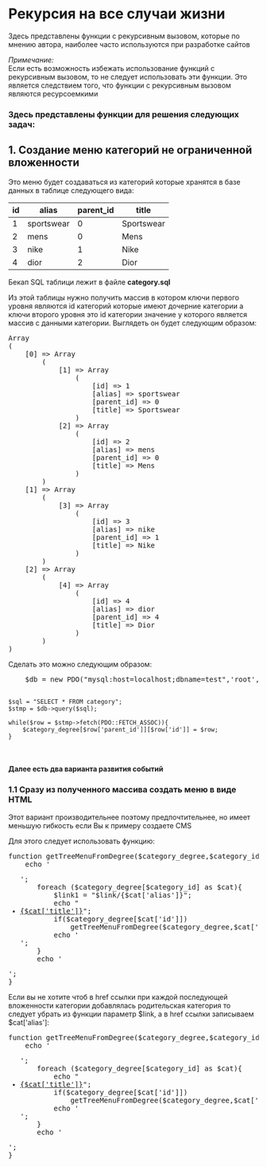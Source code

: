 <h1>Рекурсия на все случаи жизни</h1>

<p>Здесь представлены функции с рекурсивным вызовом, которые по мнению автора, наиболее часто используются при разработке сайтов</p>

<p><i>Примечание:</i><br>
Если есть возможность избежать использование функций с рекурсивным вызовом, то не следует использовать эти функции. Это является следствием того, что функции с рекурсивным вызовом являются ресурсоемкими
</p>
<h3>Здесь представлены функции для решения следующих задач:</h3>

<h2>1. Создание меню категорий не ограниченной вложенности</h2>

<p>Это меню будет создаваться из категорий которые хранятся в базе данных в таблице следующего вида:</p>

<table>
    <thead>
    <tr>
        <th>id</th>
        <th>alias</th>
        <th>parent_id</th>
        <th>title</th>
    </tr>
    </thead>
    <tbody>
    <tr>
        <td>1</td>
        <td>sportswear</td>
        <td>0</td>
        <td>Sportswear</td>
    </tr>
    <tr>
        <td>2</td>
        <td>mens</td>
        <td>0</td>
        <td>Mens</td>
    </tr>
    <tr>
        <td>3</td>
        <td>nike</td>
        <td>1</td>
        <td>Nike</td>
    </tr>
        <td>4</td>
        <td>dior</td>
        <td>2</td>
        <td>Dior</td>
    </tr>
    </tbody>
</table>
<p>Бекап SQL таблици лежит в файле <b>category.sql</b></p>

<p>Из этой таблицы нужно получить массив в котором ключи первого уровня являются id категорий которые имеют дочерние категории а ключи второго уровня это id категории значение у которого является массив с данными категории. Выглядеть он будет следующим образом:</p>
<pre>
Array
(
    [0] => Array
        (
            [1] => Array
                (
                    [id] => 1
                    [alias] => sportswear
                    [parent_id] => 0
                    [title] => Sportswear
                )
            [2] => Array
                (
                    [id] => 2
                    [alias] => mens
                    [parent_id] => 0
                    [title] => Mens
                )
        )
    [1] => Array
        (
            [3] => Array
                (
                    [id] => 3
                    [alias] => nike
                    [parent_id] => 1
                    [title] => Nike
                )
        )
    [2] => Array
        (
            [4] => Array
                (
                    [id] => 4
                    [alias] => dior
                    [parent_id] => 4
                    [title] => Dior
                )
        )
)
</pre>
<p>Сделать  это можно следующим образом:</p>
<pre>
    $db = new PDO("mysql:host=localhost;dbname=test",'root','');

    $sql = "SELECT * FROM category";
    $stmp = $db->query($sql);

    while($row = $stmp->fetch(PDO::FETCH_ASSOC)){
        $category_degree[$row['parent_id']][$row['id']] = $row;
    }
</pre>

<h4>Далее есть два варианта развития событий</h4>
<h3>1.1	Сразу из полученного массива создать меню в виде HTML</h3>
<p>Этот вариант производительнее поэтому предпочтительнее, но имеет меньшую гибкость если Вы к примеру создаете CMS</p>
<p>Для этого следует использовать функцию: </p>
<pre>
function getTreeMenuFromDegree($category_degree,$category_id = 0,$link = &quot;http://site.com&quot;){
    echo &apos;<ul>&apos;;
    foreach ($category_degree[$category_id] as $cat){
        $link1 = &quot;$link/{$cat[&apos;alias&apos;]}&quot;;
        echo &quot;<li><a href=&apos;$link1&apos;>{$cat[&apos;title&apos;]}</a>&quot;;
        if($category_degree[$cat[&apos;id&apos;]])
            getTreeMenuFromDegree($category_degree,$cat[&apos;id&apos;],$link1);
        echo &apos;</li>&apos;;
    }
    echo &apos;</ul>&apos;;
}
</pre>
<p>Если вы не хотите чтоб в href ссылки при каждой последующей вложенности категории добавлялась родительская категория то следует убрать из функции параметр $link, а в href ссылки записываем $cat[&apos;alias&apos;]:</p>
<pre>
function getTreeMenuFromDegree($category_degree,$category_id = 0){
    echo &apos;<ul>&apos;;
    foreach ($category_degree[$category_id] as $cat){
        echo &quot;<li><a href=&apos;{$cat[&apos;alias&apos;]}&apos;>{$cat[&apos;title&apos;]}</a>&quot;;
        if($category_degree[$cat[&apos;id&apos;]])
            getTreeMenuFromDegree($category_degree,$cat[&apos;id&apos;],$link1);
        echo &apos;</li>&apos;;
    }
    echo &apos;</ul>&apos;;
}
</pre>

